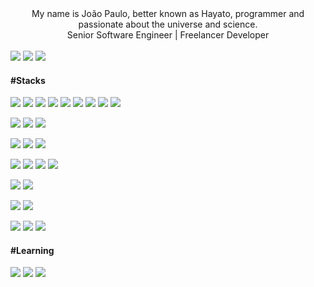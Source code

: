 <div align="center">
	My name is João Paulo, better known as Hayato, programmer and passionate about the universe and science.<br />
	Senior Software Engineer | Freelancer Developer
</div>

<br />

<div>
	<a href="https://twitter.com/hayatocode" target="_blank"><img src="https://img.shields.io/badge/@hayatocode-00ACEE?style=for-the-badge&logo=x&logoColor=white"></a>
	<a href="https://instagram.com/hayatocode" target="_blank"><img src="https://img.shields.io/badge/@hayatocode-E1306C?style=for-the-badge&logo=instagram&logoColor=white"></a>
	<a href="https://linkedin.com/in/hayatocode" target="_blank"><img src="https://img.shields.io/badge/João Paulo-0E76A8?style=for-the-badge&logo=linkedin&logoColor=white"></a>
</div>

#### #Stacks

![](https://img.shields.io/badge/Angular-DC0434?&style=flat&logo=angular)
![](https://img.shields.io/badge/Next.js-000000?&style=flat&logo=next.js)
![](https://img.shields.io/badge/Hono-FFFFFF?&style=flat&logo=hono)
![](https://img.shields.io/badge/AdonisJS-5A45FF?style=flat&logo=adonisjs)
![](https://img.shields.io/badge/Laravel-FFFFFF?style=flat&logo=laravel)
![](https://img.shields.io/badge/Tailwind_CSS-38BDF8?style=flat&logo=tailwindcss&logoColor=white)
![](https://img.shields.io/badge/daisyUI-1AD1A5?style=flat&logo=daisyui)
![](https://img.shields.io/badge/HTML5-E96228?style=flat&logo=html5&logoColor=white)
![](https://img.shields.io/badge/CSS3-264DE4?style=flat&logo=css3&logoColor=white)

![](https://img.shields.io/badge/Socket.IO-FFFFFF?style=flat&logo=socket.io&logoColor=black)
![](https://img.shields.io/badge/Zod-274D82?style=flat&logo=zod)
![](https://img.shields.io/badge/Prisma-FFFFFF?style=flat&logo=prisma&logoColor=0C344B)

![](https://img.shields.io/badge/Expo-11181C?style=flat&logo=expo)
![](https://img.shields.io/badge/React_Native-000000?style=flat&logo=react)
![](https://img.shields.io/badge/Android-3BD481?style=flat&logo=android&logoColor=white)

![](https://img.shields.io/badge/TypeScript-007ACC?style=flat&logo=typescript&logoColor=white)
![](https://img.shields.io/badge/JavaScript-F0DC4E?style=flat&logo=javascript&logoColor=white)
![](https://img.shields.io/badge/Node.js-green?style=flat&logo=node.js&logoColor=white)
![](https://img.shields.io/badge/PHP-7377AD?style=flat&logo=php&logoColor=white)

![](https://img.shields.io/badge/MySQL-1D4A65?style=flat&logo=mysql&logoColor=white)
![](https://img.shields.io/badge/SQLite-43A2DC?style=flat&logo=sqlite&logoColor=003B57)

![](https://img.shields.io/badge/CloudFlare-FFFFFF?style=flat&logo=cloudflare)
![](https://img.shields.io/badge/PlanetScale-FFFFFF?style=flat&logo=planetscale&logoColor=black)

![](https://img.shields.io/badge/macOS-000000?style=flat&logo=macos)
![](https://img.shields.io/badge/Linux-FFFFFF?style=flat&logo=linux&logoColor=black)
![](https://img.shields.io/badge/Windows-0074CD?style=flat&logo=windows)

#### #Learning

![](https://img.shields.io/badge/Kotlin-000000?style=flat&logo=kotlin)
![](https://img.shields.io/badge/Java-E06C00?style=flat&logo=openjdk&logoColor=white)
![](https://img.shields.io/badge/ruby-9B111E?style=flat&logo=ruby&logoColor=white)
